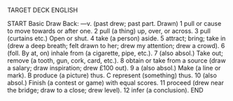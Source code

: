 TARGET DECK
ENGLISH

START
Basic
Draw
Back: —v. (past drew; past part. Drawn) 1 pull or cause to move towards or after one. 2 pull (a thing) up, over, or across. 3 pull (curtains etc.) Open or shut. 4 take (a person) aside. 5 attract; bring; take in (drew a deep breath; felt drawn to her; drew my attention; drew a crowd). 6 (foll. By at, on) inhale from (a cigarette, pipe, etc.). 7 (also absol.) Take out; remove (a tooth, gun, cork, card, etc.). 8 obtain or take from a source (draw a salary; draw inspiration; drew £100 out). 9 a (also absol.) Make (a line or mark). B produce (a picture) thus. C represent (something) thus. 10 (also absol.) Finish (a contest or game) with equal scores. 11 proceed (drew near the bridge; draw to a close; drew level). 12 infer (a conclusion).
END
